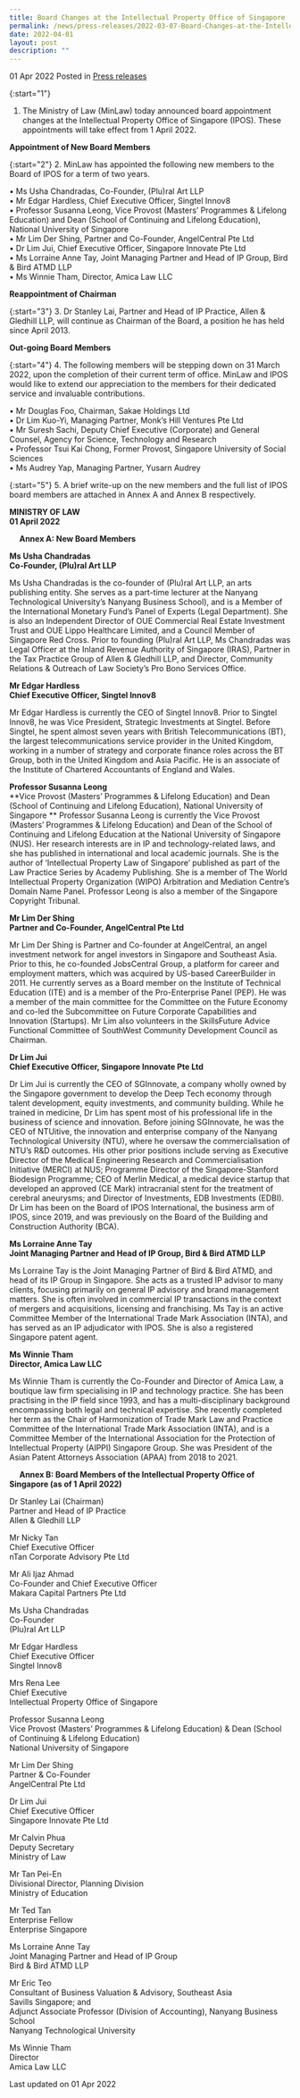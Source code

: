 ```yaml
---
title: Board Changes at the Intellectual Property Office of Singapore
permalink: /news/press-releases/2022-03-07-Board-Changes-at-the-Intellectual-Property-Office-of-Singapore
date: 2022-04-01
layout: post
description: ""
---
```

01 Apr 2022 Posted in [Press releases](/news/press-releases)

{:start="1"}
1.	The Ministry of Law (MinLaw) today announced board appointment changes at the Intellectual Property Office of Singapore (IPOS). These appointments will take effect from 1 April 2022. 

**Appointment of New Board Members**

{:start="2"}
2.	MinLaw has appointed the following new members to the Board of IPOS for a term of two years.

•	Ms Usha Chandradas, Co-Founder, (Plu)ral Art LLP<BR>
•	Mr Edgar Hardless, Chief Executive Officer, Singtel Innov8<BR>
•	Professor Susanna Leong, Vice Provost (Masters’ Programmes & Lifelong Education) and Dean (School of Continuing and Lifelong Education), National University of Singapore <BR>
•	Mr Lim Der Shing, Partner and Co-Founder, AngelCentral Pte Ltd<BR>
•	Dr Lim Jui, Chief Executive Officer, Singapore Innovate Pte Ltd<BR>
•	Ms Lorraine Anne Tay, Joint Managing Partner and Head of IP Group, Bird & Bird ATMD LLP<BR>
•	Ms Winnie Tham, Director, Amica Law LLC

**Reappointment of Chairman**

{:start="3"}
3.	Dr Stanley Lai, Partner and Head of IP Practice, Allen & Gledhill LLP, will continue as Chairman of the Board, a position he has held since April 2013.
 
**Out-going Board Members**

{:start="4"}
4.	The following members will be stepping down on 31 March 2022, upon the completion of their current term of office. MinLaw and IPOS would like to extend our appreciation to the members for their dedicated service and invaluable contributions.

•	Mr Douglas Foo, Chairman, Sakae Holdings Ltd<BR>
•	Dr Lim Kuo-Yi, Managing Partner, Monk’s Hill Ventures Pte Ltd<BR>
•	Mr Suresh Sachi, Deputy Chief Executive (Corporate) and General Counsel, Agency for Science, Technology and Research<BR>
•	Professor Tsui Kai Chong, Former Provost, Singapore University of Social Sciences<BR>
•	Ms Audrey Yap, Managing Partner, Yusarn Audrey

{:start="5"}
5.	A brief write-up on the new members and the full list of IPOS board members are attached in Annex A and Annex B respectively.


**MINISTRY OF LAW**<BR>
**01 April 2022**

 
**Annex A: New Board Members**


**Ms Usha Chandradas**<BR> 
**Co-Founder, (Plu)ral Art LLP**

Ms Usha Chandradas is the co-founder of (Plu)ral Art LLP, an arts publishing entity.  She serves as a part-time lecturer at the Nanyang Technological University’s Nanyang Business School), and is a Member of the International Monetary Fund’s Panel of Experts (Legal Department).  She is also an Independent Director of OUE Commercial Real Estate Investment Trust and OUE Lippo Healthcare Limited, and a Council Member of Singapore Red Cross. Prior to founding (Plu)ral Art LLP, Ms Chandradas was Legal Officer at the Inland Revenue Authority of Singapore (IRAS), Partner in the Tax Practice Group of Allen & Gledhill LLP, and Director, Community Relations & Outreach of Law Society’s Pro Bono Services Office.

**Mr Edgar Hardless**<BR> 
**Chief Executive Officer, Singtel Innov8**

Mr Edgar Hardless is currently the CEO of Singtel Innov8.  Prior to Singtel Innov8, he was Vice President, Strategic Investments at Singtel. Before Singtel, he spent almost seven years with British Telecommunications (BT), the largest telecommunications service provider in the United Kingdom, working in a number of strategy and corporate finance roles across the BT Group, both in the United Kingdom and Asia Pacific.  He is an associate of the Institute of Chartered Accountants of England and Wales.

**Professor Susanna Leong**<BR>
**Vice Provost (Masters’ Programmes & Lifelong Education) and Dean (School of Continuing and Lifelong Education), National University of Singapore 
**
Professor Susanna Leong is currently the Vice Provost (Masters’ Programmes & Lifelong Education) and Dean of the School of Continuing and Lifelong Education at the National University of Singapore (NUS). Her research interests are in IP and technology-related laws, and she has published in international and local academic journals. She is the author of ‘Intellectual Property Law of Singapore’ published as part of the Law Practice Series by Academy Publishing. She is a member of The World Intellectual Property Organization (WIPO) Arbitration and Mediation Centre’s Domain Name Panel. Professor Leong is also a member of the Singapore Copyright Tribunal. 

**Mr Lim Der Shing**<BR>
**Partner and Co-Founder, AngelCentral Pte Ltd**

Mr Lim Der Shing is Partner and Co-founder at AngelCentral, an angel investment network for angel investors in Singapore and Southeast Asia. Prior to this, he co-founded JobsCentral Group, a platform for career and employment matters, which was acquired by US-based CareerBuilder in 2011.  He currently serves as a Board member on the Institute of Technical Education (ITE) and is a member of the Pro-Enterprise Panel (PEP). He was a member of the main committee for the Committee on the Future Economy and co-led the Subcommittee on Future Corporate Capabilities and Innovation (Startups). Mr Lim also volunteers in the SkillsFuture Advice Functional Committee of SouthWest Community Development Council as Chairman.  

**Dr Lim Jui**<BR>
**Chief Executive Officer, Singapore Innovate Pte Ltd**

Dr Lim Jui is currently the CEO of SGInnovate, a company wholly owned by the Singapore government to develop the Deep Tech economy through talent development, equity investments, and community building. While he trained in medicine, Dr Lim has spent most of his professional life in the business of science and innovation. Before joining SGInnovate, he was the CEO of NTUitive, the innovation and enterprise company of the Nanyang Technological University (NTU), where he oversaw the commercialisation of NTU’s R&D outcomes. His other prior positions include serving as Executive Director of the Medical Engineering Research and Commercialisation Initiative (MERCI) at NUS; Programme Director of the Singapore-Stanford Biodesign Programme; CEO of Merlin Medical, a medical device startup that developed an approved (CE Mark) intracranial stent for the treatment of cerebral aneurysms; and Director of Investments, EDB Investments (EDBI). Dr Lim has been on the Board of IPOS International, the business arm of IPOS, since 2019, and was previously on the Board of the Building and Construction Authority (BCA).

**Ms Lorraine Anne Tay**<BR>
**Joint Managing Partner and Head of IP Group, Bird & Bird ATMD LLP**

Ms Lorraine Tay is the Joint Managing Partner of Bird & Bird ATMD, and head of its IP Group in Singapore. She acts as a trusted IP advisor to many clients, focusing primarily on general IP advisory and brand management matters. She is often involved in commercial IP transactions in the context of mergers and acquisitions, licensing and franchising. Ms Tay is an active Committee Member of the International Trade Mark Association (INTA), and has served as an IP adjudicator with IPOS. She is also a registered Singapore patent agent.

**Ms Winnie Tham**<BR>
**Director, Amica Law LLC**

Ms Winnie Tham is currently the Co-Founder and Director of Amica Law, a boutique law firm specialising in IP and technology practice. She has been practising in the IP field since 1993, and has a multi-disciplinary background encompassing both legal and technical expertise. She recently completed her term as the Chair of Harmonization of Trade Mark Law and Practice Committee of the International Trade Mark Association (INTA), and is a Committee Member of the International Association for the Protection of Intellectual Property (AIPPI) Singapore Group.  She was President of the Asian Patent Attorneys Association (APAA) from 2018 to 2021.


 
**Annex B: Board Members of the Intellectual Property Office of Singapore (as of 1 April 2022)**

Dr Stanley Lai (Chairman)<BR>
Partner and Head of IP Practice<BR>
Allen & Gledhill LLP

Mr Nicky Tan<BR>
Chief Executive Officer<BR>
nTan Corporate Advisory Pte Ltd

Mr Ali Ijaz Ahmad<BR>
Co-Founder and Chief Executive Officer<BR>
Makara Capital Partners Pte Ltd

Ms Usha Chandradas<BR>
Co-Founder<BR>
(Plu)ral Art LLP

Mr Edgar Hardless<BR>
Chief Executive Officer<BR>
Singtel Innov8

Mrs Rena Lee<BR>
Chief Executive<BR>
Intellectual Property Office of Singapore

Professor Susanna Leong<BR>
Vice Provost (Masters’ Programmes & Lifelong Education) & 
Dean (School of Continuing & Lifelong Education)<BR>
National University of Singapore

Mr Lim Der Shing<BR>
Partner & Co-Founder<BR>
AngelCentral Pte Ltd

Dr Lim Jui<BR>
Chief Executive Officer<BR> 
Singapore Innovate Pte Ltd 

Mr Calvin Phua<BR>
Deputy Secretary<BR>
Ministry of Law

Mr Tan Pei-En<BR>
Divisional Director, Planning Division<BR>
Ministry of Education

Mr Ted Tan<BR>
Enterprise Fellow<BR>
Enterprise Singapore

Ms Lorraine Anne Tay<BR>
Joint Managing Partner and Head of IP Group<BR>
Bird & Bird ATMD LLP

Mr Eric Teo<BR>
Consultant of Business Valuation & Advisory, Southeast Asia<BR>
Savills Singapore; and<BR>
Adjunct Associate Professor (Division of Accounting), Nanyang Business School<BR> 
Nanyang Technological University

Ms Winnie Tham<BR>
Director<BR>
Amica Law LLC

<p class="right-side-updated">Last updated on 01 Apr 2022</p>